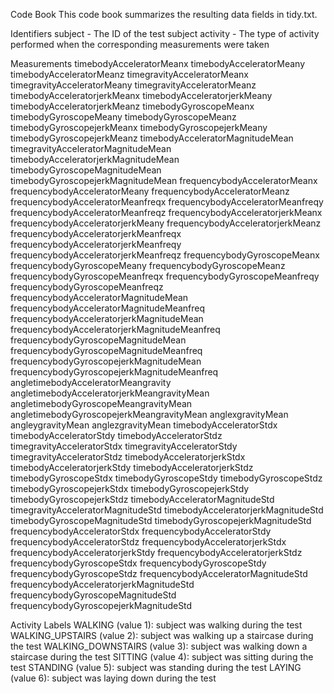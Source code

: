 Code Book
This code book summarizes the resulting data fields in tidy.txt.

Identifiers
subject - The ID of the test subject
activity - The type of activity performed when the corresponding measurements were taken

Measurements
timebodyAcceleratorMeanx
timebodyAcceleratorMeany
timebodyAcceleratorMeanz
timegravityAcceleratorMeanx
timegravityAcceleratorMeany
timegravityAcceleratorMeanz
timebodyAcceleratorjerkMeanx
timebodyAcceleratorjerkMeany
timebodyAcceleratorjerkMeanz
timebodyGyroscopeMeanx
timebodyGyroscopeMeany
timebodyGyroscopeMeanz
timebodyGyroscopejerkMeanx
timebodyGyroscopejerkMeany
timebodyGyroscopejerkMeanz
timebodyAcceleratorMagnitudeMean
timegravityAcceleratorMagnitudeMean
timebodyAcceleratorjerkMagnitudeMean
timebodyGyroscopeMagnitudeMean
timebodyGyroscopejerkMagnitudeMean
frequencybodyAcceleratorMeanx
frequencybodyAcceleratorMeany
frequencybodyAcceleratorMeanz
frequencybodyAcceleratorMeanfreqx
frequencybodyAcceleratorMeanfreqy
frequencybodyAcceleratorMeanfreqz
frequencybodyAcceleratorjerkMeanx
frequencybodyAcceleratorjerkMeany
frequencybodyAcceleratorjerkMeanz
frequencybodyAcceleratorjerkMeanfreqx
frequencybodyAcceleratorjerkMeanfreqy
frequencybodyAcceleratorjerkMeanfreqz
frequencybodyGyroscopeMeanx
frequencybodyGyroscopeMeany
frequencybodyGyroscopeMeanz
frequencybodyGyroscopeMeanfreqx
frequencybodyGyroscopeMeanfreqy
frequencybodyGyroscopeMeanfreqz
frequencybodyAcceleratorMagnitudeMean
frequencybodyAcceleratorMagnitudeMeanfreq
frequencybodyAcceleratorjerkMagnitudeMean
frequencybodyAcceleratorjerkMagnitudeMeanfreq
frequencybodyGyroscopeMagnitudeMean
frequencybodyGyroscopeMagnitudeMeanfreq
frequencybodyGyroscopejerkMagnitudeMean
frequencybodyGyroscopejerkMagnitudeMeanfreq
angletimebodyAcceleratorMeangravity
angletimebodyAcceleratorjerkMeangravityMean
angletimebodyGyroscopeMeangravityMean
angletimebodyGyroscopejerkMeangravityMean
anglexgravityMean
angleygravityMean
anglezgravityMean
timebodyAcceleratorStdx
timebodyAcceleratorStdy
timebodyAcceleratorStdz
timegravityAcceleratorStdx
timegravityAcceleratorStdy
timegravityAcceleratorStdz
timebodyAcceleratorjerkStdx
timebodyAcceleratorjerkStdy
timebodyAcceleratorjerkStdz
timebodyGyroscopeStdx
timebodyGyroscopeStdy
timebodyGyroscopeStdz
timebodyGyroscopejerkStdx
timebodyGyroscopejerkStdy
timebodyGyroscopejerkStdz
timebodyAcceleratorMagnitudeStd
timegravityAcceleratorMagnitudeStd
timebodyAcceleratorjerkMagnitudeStd
timebodyGyroscopeMagnitudeStd
timebodyGyroscopejerkMagnitudeStd
frequencybodyAcceleratorStdx
frequencybodyAcceleratorStdy
frequencybodyAcceleratorStdz
frequencybodyAcceleratorjerkStdx
frequencybodyAcceleratorjerkStdy
frequencybodyAcceleratorjerkStdz
frequencybodyGyroscopeStdx
frequencybodyGyroscopeStdy
frequencybodyGyroscopeStdz
frequencybodyAcceleratorMagnitudeStd
frequencybodyAcceleratorjerkMagnitudeStd
frequencybodyGyroscopeMagnitudeStd
frequencybodyGyroscopejerkMagnitudeStd

Activity Labels
WALKING (value 1): subject was walking during the test
WALKING_UPSTAIRS (value 2): subject was walking up a staircase during the test
WALKING_DOWNSTAIRS (value 3): subject was walking down a staircase during the test
SITTING (value 4): subject was sitting during the test
STANDING (value 5): subject was standing during the test
LAYING (value 6): subject was laying down during the test
